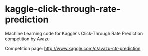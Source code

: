 kaggle-click-through-rate-prediction
====================================

Machine Learning code for Kaggle's Click-Through Rate Prediction competition by Avazu

Competition page: http://www.kaggle.com/c/avazu-ctr-prediction

